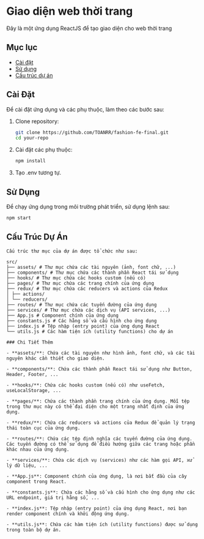 # Giao diện web thời trang

Đây là một ứng dụng ReactJS để tạo giao diện cho web thời trang

## Mục lục

- [Cài đặt](#cài-đặt)
- [Sử dụng](#sử-dụng)
- [Cấu trúc dự án](#cấu-trúc-dự-án)

## Cài Đặt

Để cài đặt ứng dụng và các phụ thuộc, làm theo các bước sau:

1. Clone repository:
    ```sh
    git clone https://github.com/TOANRR/fashion-fe-final.git
    cd your-repo
    ```

2. Cài đặt các phụ thuộc:
    ```sh
    npm install
    ```
3. Tạo .env tương tự.

## Sử Dụng

Để chạy ứng dụng trong môi trường phát triển, sử dụng lệnh sau:

```sh
npm start
 ```

## Cấu Trúc Dự Án
```
Cấu trúc thư mục của dự án được tổ chức như sau:

src/
├── assets/ # Thư mục chứa các tài nguyên (ảnh, font chữ, ...)
├── components/ # Thư mục chứa các thành phần React tái sử dụng
├── hooks/ # Thư mục chứa các hooks custom (nếu có)
├── pages/ # Thư mục chứa các trang chính của ứng dụng
├── redux/ # Thư mục chứa các reducers và actions của Redux
│ ├── actions/
│ └── reducers/
├── routes/ # Thư mục chứa các tuyến đường của ứng dụng
├── services/ # Thư mục chứa các dịch vụ (API services, ...)
├── App.js # Component chính của ứng dụng
├── constants.js # Các hằng số và cấu hình cho ứng dụng
├── index.js # Tệp nhập (entry point) của ứng dụng React
└── utils.js # Các hàm tiện ích (utility functions) cho dự án

### Chi Tiết Thêm

- **assets/**: Chứa các tài nguyên như hình ảnh, font chữ, và các tài nguyên khác cần thiết cho giao diện.
  
- **components/**: Chứa các thành phần React tái sử dụng như Button, Header, Footer, ...

- **hooks/**: Chứa các hooks custom (nếu có) như useFetch, useLocalStorage, ...

- **pages/**: Chứa các thành phần trang chính của ứng dụng. Mỗi tệp trong thư mục này có thể đại diện cho một trang nhất định của ứng dụng.

- **redux/**: Chứa các reducers và actions của Redux để quản lý trạng thái toàn cục của ứng dụng.

- **routes/**: Chứa các tệp định nghĩa các tuyến đường của ứng dụng. Các tuyến đường có thể sử dụng để điều hướng giữa các trang hoặc phần khác nhau của ứng dụng.

- **services/**: Chứa các dịch vụ (services) như các hàm gọi API, xử lý dữ liệu, ...

- **App.js**: Component chính của ứng dụng, là nơi bắt đầu của cây component trong React.

- **constants.js**: Chứa các hằng số và cấu hình cho ứng dụng như các URL endpoint, giá trị hằng số, ...

- **index.js**: Tệp nhập (entry point) của ứng dụng React, nơi bạn render component chính và khởi động ứng dụng.

- **utils.js**: Chứa các hàm tiện ích (utility functions) được sử dụng trong toàn bộ dự án.
```
